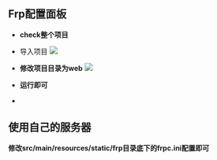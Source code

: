 ## Frp配置面板

- **check整个项目**
- 导入项目
![](https://i.loli.net/2019/02/23/5c7129151e4b3.png)
- **修改项目目录为web**
![](https://i.loli.net/2019/02/23/5c7129cdcc11e.png)
- **运行即可**

-

## 使用自己的服务器
**修改src/main/resources/static/frp目录底下的frpc.ini配置即可**
